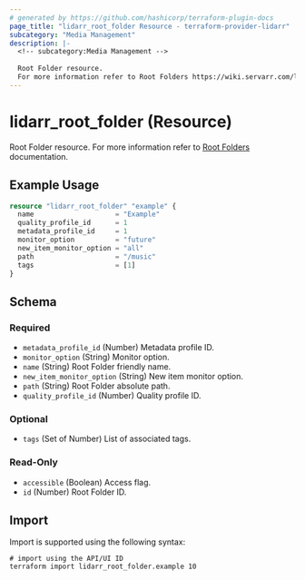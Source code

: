 ```yaml
---
# generated by https://github.com/hashicorp/terraform-plugin-docs
page_title: "lidarr_root_folder Resource - terraform-provider-lidarr"
subcategory: "Media Management"
description: |-
  <!-- subcategory:Media Management -->
  
  Root Folder resource.
  For more information refer to Root Folders https://wiki.servarr.com/lidarr/settings#root-folders documentation.
---
```


# lidarr_root_folder (Resource)

<!-- subcategory:Media Management -->
Root Folder resource.
For more information refer to [Root Folders](https://wiki.servarr.com/lidarr/settings#root-folders) documentation.

## Example Usage

```terraform
resource "lidarr_root_folder" "example" {
  name                    = "Example"
  quality_profile_id      = 1
  metadata_profile_id     = 1
  monitor_option          = "future"
  new_item_monitor_option = "all"
  path                    = "/music"
  tags                    = [1]
}
```

<!-- schema generated by tfplugindocs -->
## Schema

### Required

- `metadata_profile_id` (Number) Metadata profile ID.
- `monitor_option` (String) Monitor option.
- `name` (String) Root Folder friendly name.
- `new_item_monitor_option` (String) New item monitor option.
- `path` (String) Root Folder absolute path.
- `quality_profile_id` (Number) Quality profile ID.

### Optional

- `tags` (Set of Number) List of associated tags.

### Read-Only

- `accessible` (Boolean) Access flag.
- `id` (Number) Root Folder ID.

## Import

Import is supported using the following syntax:

```shell
# import using the API/UI ID
terraform import lidarr_root_folder.example 10
```
